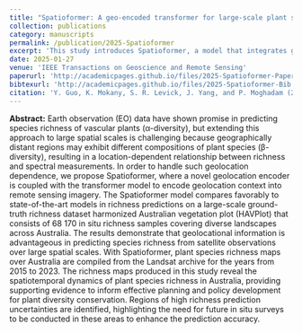 ```yaml
---
title: "Spatioformer: A geo-encoded transformer for large-scale plant species richness prediction"
collection: publications
category: manuscripts
permalink: /publication/2025-Spatioformer
excerpt: 'This study introduces Spatioformer, a model that integrates geolocation context with satellite imagery to predict plant species richness across large spatial scales, demonstrating its effectiveness in mapping Australia’s plant diversity and informing conservation efforts.'
date: 2025-01-27
venue: 'IEEE Transactions on Geoscience and Remote Sensing'
paperurl: 'http://academicpages.github.io/files/2025-Spatioformer-Paper.pdf'
bibtexurl: 'http://academicpages.github.io/files/2025-Spatioformer-Bib.bib'
citation: 'Y. Guo, K. Mokany, S. R. Levick, J. Yang, and P. Moghadam (2025). Spatioformer: A geo-encoded transformer for large-scale plant species richness prediction. IEEE Transactions on Geoscience and Remote Sensing, 63, 4403216.'
---
```

**Abstract:** Earth observation (EO) data have shown promise in predicting species richness of vascular plants (α-diversity), but extending this approach to large spatial scales is challenging because geographically distant regions may exhibit different compositions of plant species (β-diversity), resulting in a location-dependent relationship between richness and spectral measurements. In order to handle such geolocation dependence, we propose Spatioformer, where a novel geolocation encoder is coupled with the transformer model to encode geolocation context into remote sensing imagery. The Spatioformer model compares favorably to state-of-the-art models in richness predictions on a large-scale ground-truth richness dataset harmonized Australian vegetation plot (HAVPlot) that consists of 68 170 in situ richness samples covering diverse landscapes across Australia. The results demonstrate that geolocational information is advantageous in predicting species richness from satellite observations over large spatial scales. With Spatioformer, plant species richness maps over Australia are compiled from the Landsat archive for the years from 2015 to 2023. The richness maps produced in this study reveal the spatiotemporal dynamics of plant species richness in Australia, providing supporting evidence to inform effective planning and policy development for plant diversity conservation. Regions of high richness prediction uncertainties are identified, highlighting the need for future in situ surveys to be conducted in these areas to enhance the prediction accuracy.
